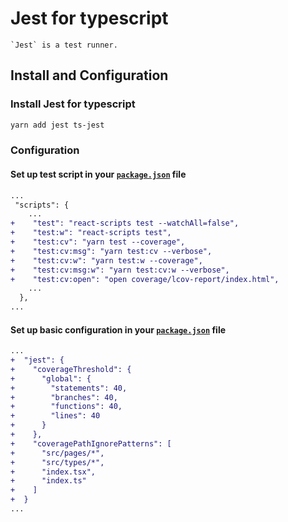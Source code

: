 # Jest for typescript

```text
`Jest` is a test runner.
```

## Install and Configuration

### Install Jest for typescript

```sh
yarn add jest ts-jest
```

### Configuration

#### Set up test script in your [`package.json`](../package.json) file

```diff
...
 "scripts": {
    ...
+    "test": "react-scripts test --watchAll=false",
+    "test:w": "react-scripts test",
+    "test:cv": "yarn test --coverage",
+    "test:cv:msg": "yarn test:cv --verbose",
+    "test:cv:w": "yarn test:w --coverage",
+    "test:cv:msg:w": "yarn test:cv:w --verbose",
+    "test:cv:open": "open coverage/lcov-report/index.html",
    ...
  },
...
```

#### Set up basic configuration in your [`package.json`](../package.json) file

```diff
...
+  "jest": {
+    "coverageThreshold": {
+      "global": {
+        "statements": 40,
+        "branches": 40,
+        "functions": 40,
+        "lines": 40
+      }
+    },
+    "coveragePathIgnorePatterns": [
+      "src/pages/*",
+      "src/types/*",
+      "index.tsx",
+      "index.ts"
+    ]
+  }
...
```
